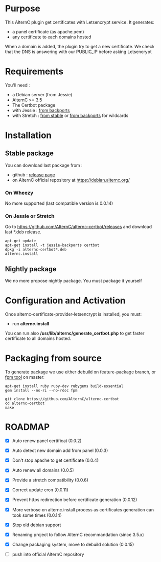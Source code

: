 # Purpose

This AlternC plugin get certificates with Letsencrypt service. It generates:
* a panel certificate (as apache.pem)
* any certificate to each domains hosted

When a domain is added, the plugin try to get a new certificate.
We check that the DNS is answering with our PUBLIC_IP before asking Letsencrypt

# Requirements

You'll need :
* a Debian server (from Jessie)
* AlternC >= 3.5
* The Certbot package
 * with Jessie : [from backports](https://packages.debian.org/jessie-backports/certbot)
 * with Stretch : [from stable](https://packages.debian.org/stretch/certbot) or [from backports](https://packages.debian.org/stretch-backports/certbot) for wildcards


# Installation

## Stable package

You can download last package from :
* github : [release page](../../releases/latest)
* on AlternC official repository at https://debian.alternc.org/

### On Wheezy

No more supported (last compatible version is 0.0.14)

### On Jessie or Stretch

Go to https://github.com/AlternC/alternc-certbot/releases and download last *.deb release.

```shell
apt-get update
apt-get install -t jessie-backports certbot
dpkg -i alternc-certbot*.deb
alternc.install
```

## Nightly package

We no more propose nightly package. You must package it yourself

# Configuration and Activation

Once alternc-certificate-provider-letsencrypt is installed, you must:
* run **alternc.install**

You can run also **/usr/lib/alternc/generate_certbot.php** to get faster certificate to all domains hosted.

# Packaging from source

To generate package we use either debuild on feature-package branch, or [fpm tool](https://github.com/jordansissel/fpm) on master:

```shell
apt-get install ruby ruby-dev rubygems build-essential
gem install --no-ri --no-rdoc fpm

git clone https://github.com/AlternC/alternc-certbot
cd alternc-certbot
make

```


# ROADMAP

* [x] Auto renew panel certificat (0.0.2)
* [x] Auto detect new domain add from panel (0.0.3)
* [x] Don't stop apache to get certificate (0.0.4)
* [x] Auto renew all domains (0.0.5)
* [x] Provide a stretch compatibility (0.0.6)
* [x] Correct update cron (0.0.11)
* [x] Prevent https redirection before certificate generation (0.0.12)
* [x] More verbose on alternc.install process as certificates generation can took some times (0.0.14)
* [x] Stop old debian support
* [x] Renaming project to follow AlternC recommandation (since 3.5.x)
* [x] Change packaging system, move to debuild solution (0.0.15)
* [ ] push into official AlternC repository


